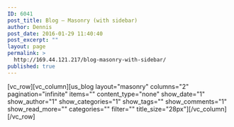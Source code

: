 ```yaml
---
ID: 6041
post_title: Blog – Masonry (with sidebar)
author: Dennis
post_date: 2016-01-29 11:40:40
post_excerpt: ""
layout: page
permalink: >
  http://169.44.121.217/blog-masonry-with-sidebar/
published: true
---
```

[vc_row][vc_column][us_blog layout="masonry" columns="2" pagination="infinite" items="" content_type="none" show_date="1" show_author="1" show_categories="1" show_tags="" show_comments="1" show_read_more="" categories="" filter="" title_size="28px"][/vc_column][/vc_row]
